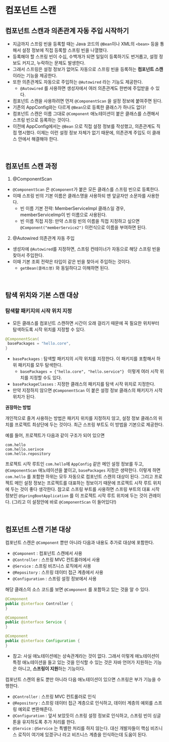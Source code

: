 # 컴포넌트 스캔

## 컴포넌트 스캔과 의존관계 자동 주입 시작하기

* 지금까지 스프링 빈을 등록할 때는 Java 코드의 `@Bean`이나 XML의 `<bean>` 등을 통해서 설정 정보에 직접 등록할 스프링 빈을 나열했다.
* 등록해야 할 스프링 빈이 수십, 수백개가 되면 일일이 등록하기도 번거롭고, 설정 정보도 커지고, 누락하는 문제도 발생한다.
* 그래서 스프링은 설정 정보가 없어도 자동으로 스프링 빈을 등록하는 **컴포넌트 스캔**이라는 기능을 제공한다.
* 또한 의존관계도 자동으로 주입하는 `@Autowired` 라는 기능도 제공한다.
  * `@Autowired` 를 사용하면 생성자에서 여러 의존관계도 한번에 주입받을 수 있다. 
* 컴포넌트 스캔을 사용하려면 먼저 `@ComponentScan` 을 설정 정보에 붙여주면 된다.
* 기존의 AppConfig와는 다르게 `@Bean`으로 등록한 클래스가 하나도 없다!
* 컴포넌트 스캔은 이름 그대로 `@Component` 애노테이션이 붙은 클래스를 스캔해서 스프링 빈으로 등록하는 것이다.
* 이전에 AppConfig에서는 `@Bean` 으로 직접 설정 정보를 작성했고, 의존관계도 직접 명시했다. 이제는 이런 설정 정보 자체가 없기 때문에, 의존관계 주입도 이 클래스 안에서 해결해야 한다.

<br>

## 컴포넌트 스캔 과정

1. @ComponentScan

* `@ComponentScan` 은 `@Component`가 붙은 모든 클래스를 스프링 빈으로 등록한다.
* 이때 스프링 빈의 기본 이름은 클래스명을 사용하되 맨 앞글자만 소문자를 사용한다.
  * 빈 이름 기본 전략: MemberServiceImpl 클래스일 경우, memberServiceImp이 빈 이름으로 사용된다.
  * 빈 이름 직접 지정: 만약 스프링 빈의 이름을 직접 지정하고 싶으면 `@Component("memberService2")` 이런식으로 이름을 부여하면 된다.

2. @Autowired 의존관계 자동 주입

* 생성자에 `@Autowired`를 지정하면, 스프링 컨테이너가 자동으로 해당 스프링 빈을 찾아서 주입한다.
* 이때 기본 조회 전략은 타입이 같은 빈을 찾아서 주입하는 것이다.
  *  `getBean(클래스명)` 와 동일하다고 이해하면 된다.
 
<br>

## 탐색 위치와 기본 스캔 대상

### 탐색할 패키지의 시작 위치 지정

* 모든 클래스를 컴포넌트 스캔하면 시간이 오래 걸리기 때문에 꼭 필요한 위치부터 탐색하도록 시작 위치를 지정할 수 있다.

```java
@ComponentScan(
 basePackages = "hello.core",
}
```

* `basePackages` : 탐색할 패키지의 시작 위치를 지정한다. 이 패키지를 포함해서 하위 패키지를 모두 탐색한다.
  * `basePackages = {"hello.core", "hello.service"} ` 이렇게 여러 시작 위치를 지정할 수도 있다.
* `basePackageClasses` : 지정한 클래스의 패키지를 탐색 시작 위치로 지정한다.
* 만약 지정하지 않으면 `@ComponentScan` 이 붙은 설정 정보 클래스의 패키지가 시작 위치가 된다.

**권장하는 방법**

개인적으로 즐겨 사용하는 방법은 패키지 위치를 지정하지 않고, 설정 정보 클래스의 위치를 프로젝트 최상단에 두는 것이다.
최근 스프링 부트도 이 방법을 기본으로 제공한다.

예를 들어, 프로젝트가 다음과 같이 구조가 되어 있으면
```
com.hello
com.hello.serivce
com.hello.repository
````
프로젝트 시작 루트인 `com.hello`에 `AppConfig` 같은 메인 설정 정보를 두고, `@ComponentScan` 애노테이션을 붙이고, `basePackages` 지정은 생략한다.
이렇게 하면 `com.hello` 를 포함한 하위는 모두 자동으로 컴포넌트 스캔의 대상이 된다. 
그리고 프로젝트 메인 설정 정보는 프로젝트를 대표하는 정보이기 때문에 프로젝트 시작 루트 위치에 두는 것이 좋다 생각한다.
참고로 스프링 부트를 사용하면 스프링 부트의 대표 시작 정보인 `@SpringBootApplication` 를 이 프로젝트 시작 루트 위치에 두는 것이 관례이다. 
(그리고 이 설정안에 바로 `@ComponentScan` 이 들어있다!)

<br>

## 컴포넌트 스캔 기본 대상

컴포넌트 스캔은 `@Component` 뿐만 아니라 다음과 내용도 추가로 대상에 포함한다.

* `@Component` : 컴포넌트 스캔에서 사용
* `@Controller` : 스프링 MVC 컨트롤러에서 사용
* `@Service` : 스프링 비즈니스 로직에서 사용
* `@Repository` : 스프링 데이터 접근 계층에서 사용
* `@Configuration` : 스프링 설정 정보에서 사용

해당 클래스의 소스 코드를 보면 `@Component` 를 포함하고 있는 것을 알 수 있다.

```java
@Component
public @interface Controller {
}

@Component
public @interface Service {
}

@Component
public @interface Configuration {
}
```

* 참고: 사실 애노테이션에는 상속관계라는 것이 없다. 그래서 이렇게 애노테이션이 특정 애노테이션을 들고 있는 것을 인식할 수 있는 것은 자바 언어가 지원하는 기능은 아니고, **스프링이 지원**하는 기능이다.

컴포넌트 스캔의 용도 뿐만 아니라 다음 애노테이션이 있으면 스프링은 부가 기능을 수행한다.

* `@Controller` : 스프링 MVC 컨트롤러로 인식
* `@Repository` : 스프링 데이터 접근 계층으로 인식하고, 데이터 계층의 예외를 스프링 예외로 변환해준다.
* `@Configuration` : 앞서 보았듯이 스프링 설정 정보로 인식하고, 스프링 빈이 싱글톤을 유지하도록 추가 처리를 한다.
* `@Service` : `@Service` 는 특별한 처리를 하지 않는다. 대신 개발자들이 핵심 비즈니스 로직이 여기에 있겠구나 라고 비즈니스 계층을 인식하는데 도움이 된다.
